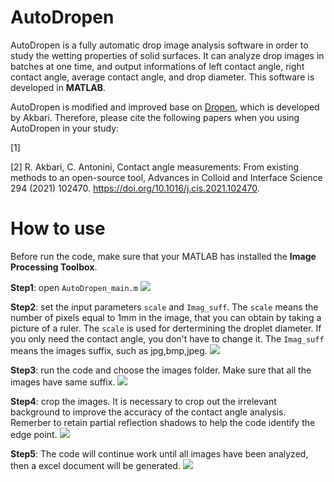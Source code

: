 # AutoDropen
AutoDropen is a fully automatic drop image analysis software in order to study the wetting properties of solid surfaces. It can analyze drop images in batches at one time, and output informations of left contact angle, right contact angle, average contact angle, and drop diameter. This software is developed in **MATLAB**.

AutoDropen is modified and improved base on [Dropen](https://doi.org/10.17632/wzchzbm58p.3), which is developed by Akbari. Therefore, please cite the following papers when you using AutoDropen in your study:

[1]

[2] R. Akbari, C. Antonini, Contact angle measurements: From existing methods to an open-source tool, Advances in Colloid and Interface Science 294 (2021) 102470. https://doi.org/10.1016/j.cis.2021.102470.

# How to use
Before run the code, make sure that your MATLAB has installed the **Image Processing Toolbox**.

**Step1**: open `AutoDropen_main.m`
![](https://github.com/Whale2333/AutoDropen/blob/main/How%20to%20use/Step1.png)

**Step2**: set the input parameters `scale` and `Imag_suff`. The `scale` means the number of pixels equal to 1mm in the image, that you can obtain by taking a picture of a ruler. The `scale` is used for dertermining the droplet diameter. If you only need the contact angle, you don't have to change it. The `Imag_suff` means the images suffix, such as jpg,bmp,jpeg.
![](https://github.com/Whale2333/AutoDropen/blob/main/How%20to%20use/Step2.png)

**Step3**: run the code and choose the images folder. Make sure that all the images have same suffix.
![](https://github.com/Whale2333/AutoDropen/blob/main/How%20to%20use/Step3.png)

**Step4**: crop the images. It is necessary to crop out the irrelevant background to improve the accuracy of the contact angle analysis. Remerber to retain partial reflection shadows to help the code identify the edge point.
![](https://github.com/Whale2333/AutoDropen/blob/main/How%20to%20use/Step4.png)

**Step5**: The code will continue work until all images have been analyzed, then a excel document will be generated.
![](https://github.com/Whale2333/AutoDropen/blob/main/How%20to%20use/Step5.png)

 

